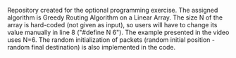   Repository created for the optional programming exercise. The assigned algorithm is Greedy Routing Algorithm on a Linear Array. The size N of the array is hard-coded (not given as input), so users will have to change its value manually in line 8 ("#define N 6"). The example presented in the video uses N=6. The random initialization of packets (random initial position - random final destination) is also implemented in the code. 
